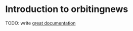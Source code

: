 # Introduction to orbitingnews

TODO: write [great documentation](http://jacobian.org/writing/what-to-write/)
